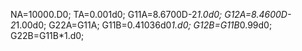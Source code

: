 NA=10000.D0;
TA=0.001d0;
G11A=8.6700D-2*1.0d0;
G12A=8.4600D-2*1.00d0;
G22A=G11A;
G11B=0.41036d0*1.d0;
G12B=G11B*0.99d0;
G22B=G11B*1.d0;